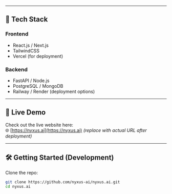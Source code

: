 
---

## 🧰 Tech Stack

### Frontend  
- React.js / Next.js  
- TailwindCSS  
- Vercel (for deployment)  

### Backend  
- FastAPI / Node.js  
- PostgreSQL / MongoDB  
- Railway / Render (deployment options)

---

## 🚀 Live Demo

Check out the live website here:  
🌐 [https://nyxus.ai](https://nyxus.ai) *(replace with actual URL after deployment)*

---

## 🛠️ Getting Started (Development)

Clone the repo:

```bash
git clone https://github.com/nyxus-ai/nyxus.ai.git
cd nyxus.ai
